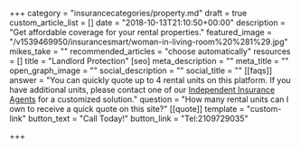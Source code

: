 +++
category = "insurancecategories/property.md"
draft = true
custom_article_list = []
date = "2018-10-13T21:10:50+00:00"
description = "Get affordable coverage for your rental properties."
featured_image = "/v1539469950/insurancesmart/woman-in-living-room%20%281%29.jpg"
mikes_take = ""
recommended_articles = "choose automatically"
resources = []
title = "Landlord Protection"
[seo]
meta_description = ""
meta_title = ""
open_graph_image = ""
social_description = ""
social_title = ""
[[faqs]]
answer = "You can quickly quote up to 4 rental units on this platform.  If you have additional units, please contact one of our [Independent Insurance Agents](/Contact) for a customized solution."
question = "How many rental units can I own to receive a quick quote on this site?"
[[quote]]
template = "custom-link"
button_text = "Call Today!"
button_link = "Tel:2109729035"

+++
